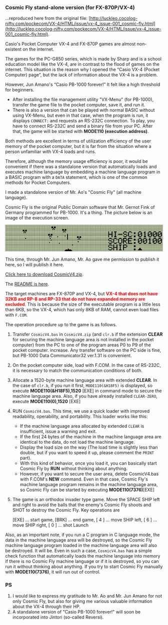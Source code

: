 ### Cosmic Fly stand-alone version (for FX-870P/VX-4)
…reproduced here from the original file: [http://luckleo.cocolog-nifty.com/pockecom/VX-4/HTML/issue/vx-4_issue-001_cosmic-fly.html](http://luckleo.cocolog-nifty.com/pockecom/VX-4/HTML/issue/vx-4_issue-001_cosmic-fly.html).

Casio's Pocket Computer VX-4 and FX-870P games are almost non-existent on the internet. 

The games for the PC-G850 series, which is made by Sharp and is a school education model like the VX-4, 
are in contrast to the flood of games on the internet. This situation is the reason why I opened 
the “Casio VX-4 (Pocket Computer) page”, but the lack of information about the VX-4 is a problem. 

However, Jun Amano's “Casio PB-1000 forever!” It felt like a high threshold for beginners.

 - After installing the file management utility "VX-Menu" (for PB-1000), transfer the game file to 
   the pocket computer, save it, and run it.
 - There is also a version that can be played with normal BASIC without using VX-Menu, 
   but even in that case, when the program is run, it displays `CONNECT:` 
   and requests an RS-232C connection. To play, you have to connect RS-232C and send a binary
   file from your PC. After that, the game will be started with **MODE110 (execution address)**.

Both methods are excellent in terms of utilization efficiency of the user memory of the pocket computer, 
but it is far from the situation where a person unfamiliar with VX-4 loads and runs. 

Therefore, although the memory usage efficiency is poor, it would be convenient if there was a 
standalone version that automatically loads and executes machine language by embedding a machine 
language program in a BASIC program with a `DATA` statement, which is one of the common methods 
for Pocket Computers.

I made a standalone version of Mr. Ao's "Cosmic Fly" (all machine language). 

Cosmic Fly is the original Public Domain software that Mr. Gernot Fink of Germany programmed for PB-1000. 
It's a thing. The picture below is an image of the execution screen.

![](../../../images/cosmic-fly.png)

This time, through Mr. Jun Amano, Mr. Ao gave me permission to publish it here, so I will publish it here.

[Click here to download CosmicV4.zip](../../archives/CosmicV4.zip).

The [README is here](Readme.md).

The target machines are FX-870P and VX-4, but <span style="color:red;font-weight:bold;">VX-4 that does not have 32KB and RP-8 and RP-33 that 
do not have expanded memory are excluded</span>. This is because the size of the executable program 
is a little less than 6KB, so the VX-4, which has only 8KB of RAM, cannot even load files with `F.COM`.

The operation procedure up to the game is as follows.
1. Transfer `CosmicV4.bas` in `CosmicV4.zip` (and `clr.b` if the extension **CLEAR** for securing the machine 
   language area is not installed in the pocket computer) from the PC to one of the program areas 
   P0 to P9 of the pocket computer. increase. Any transfer software on the PC side is fine,
   but PB-1000 Data Communicator32 ver.1.31 is convenient.
2. On the pocket computer side, load with F.COM. In the case of RS-232C, it is necessary to match 
   the communication conditions of both.
3. Allocate a 1520-byte machine language area with extended **CLEAR**. In the case of `clr.b`, if you run it first,
   `MODE110(&H18F5)` is displayed, so execute **MODE110(&H18F5),1520** [EXE] in command mode to secure the machine 
   language area. Also, if you have already installed `CLEAR-ZERO`, execute **MODE110(0),1520** [EXE]
4. RUN `CosmicV4.bas`. This time, we use a quick loader with improved readability, operability, and portability. 
   This loader works like this:
   - If the machine language area allocated by extended `CLEAR` is insufficient, issue a warning and exit.
   - If the first 24 bytes of the machine in the machine language area are identical to the data, do not load the machine language.
   - Display the load size on the way (The load time is slightly less than double, but if you want to speed it up, 
     please comment the `PRINT` part).
   - With this kind of behavior, once you load it, you can basically start Cosmic Fly by **RUN** without 
     thinking about anything.
   - However, if you want to secure the user area, delete CosmicV4.bas with F.COM's **NEW** command. 
     Even in that case, Cosmic Fly's machine language program remains in the machine language area, 
     so Cosmic Fly can be started by executing **MODE110(7376)**[EXE]
5. The game is an orthodox invader type game. Move the SPACE SHIP left and right to avoid the balls 
   that the enemy's Cosmic Fly shoots and SHOT to destroy the Cosmic Fly. Key operations are
    
    [EXE] ... start game,
    [BRK] ... end game,
    [ 4 ] ... move SHIP left,
    [ 6 ] ... move SHIP right,
    [ 0 ] ... shot Launch

Also, as an important note, if you run a C program in C language mode, the data in the machine language area 
will be destroyed, so the Cosmic Fly machine language program loaded in the machine language area will also be 
destroyed. It will be. Even in such a case, `CosmicV4.bas` has a simple check function that automatically
loads the machine language into memory if there is no Cosmic Fly machine language or if it is destroyed, 
so you can run it without thinking about anything. If you try to start Cosmic Fly manually
with **MODE110(7376)**, it will run out of control.

### PS
1. I would like to express my gratitude to Mr. Ao and Mr. Jun Amano for not only Cosmic Fly, 
   but also for giving me various valuable information about the VX-4 through their HP.
2. A standalone version of "Casio PB-1000 forever!" will soon be incorporated into Jintori (so-called Reversi).
